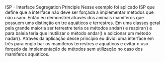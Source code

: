 ISP - Interface Segregation Principle
Nesse exemplo foi aplicado ISP que define que a interface não deve ser forçada a
 implementar métodos que não usam.
Então eu demonstrei através dos animais mamiferos que possuem ums distinção en
tre aquáticos e terrestres.
Em uma classes geral pela grande maioria ser terrestre teria os métodos andar()
 e respirar() e para baleia teria que inutilizar o método andar() e adicionar um
 método nadar().
Através da aplicação desse princípio eu dividi uma interface em três para englo
bar os mamiferos terrestres e aquáticos e evitar o uso forçado da implementação 
de métodos sem utilização no caso dos mamiferos aquáticos.
